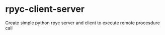 rpyc-client-server
==================

Create simple python rpyc server and client to execute remote procesdure call
